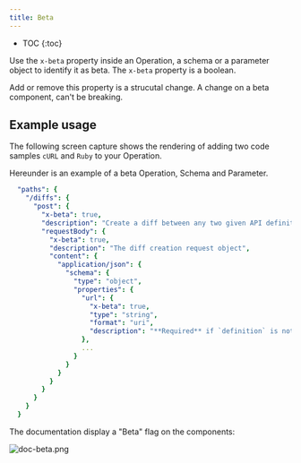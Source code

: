 ```yaml
---
title: Beta
---
```


- TOC
{:toc}

Use the `x-beta` property inside an Operation, a schema or a parameter object to identify it as beta.
The `x-beta` property is a boolean.

Add or remove this property is a strucutal change.
A change on a beta component, can't be breaking.

## Example usage

The following screen capture shows the rendering of adding two code samples `cURL` and `Ruby` to your Operation.

Hereunder is an example of a beta Operation, Schema and Parameter.

```yaml
  "paths": {
    "/diffs": {
      "post": {
        "x-beta": true,
        "description": "Create a diff between any two given API definitions",
        "requestBody": {
          "x-beta": true,
          "description": "The diff creation request object",
          "content": {
            "application/json": {
              "schema": {
                "type": "object",
                "properties": {
                  "url": {
                    "x-beta": true,
                    "type": "string",
                    "format": "uri",
                    "description": "**Required** if `definition` is not present.\nCurrent definition URL. It should be accessible through HTTP by Bump.sh servers.\n"
                  },
                  ...
                }
              }
            }
          }
        }
      }
    }
  }
```

The documentation display a "Beta" flag on the components:

![doc-beta.png](/images/help/doc-beta.png)
